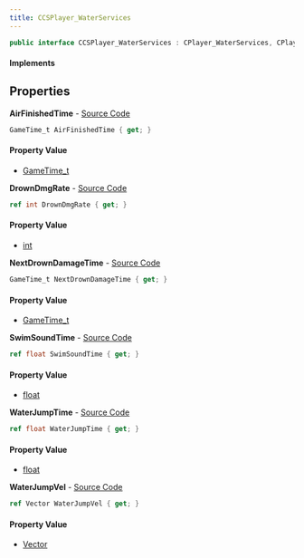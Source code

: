 ```yaml
---
title: CCSPlayer_WaterServices
---
```


```csharp
public interface CCSPlayer_WaterServices : CPlayer_WaterServices, CPlayerPawnComponent, ISchemaClass<CPlayerPawnComponent>, ISchemaClass<CPlayer_WaterServices>, ISchemaClass<CCSPlayer_WaterServices>, ISchemaField, ISchemaClass, INativeHandle
```

#### Implements

## Properties

**AirFinishedTime** - [Source Code](https://github.com/swiftly-solution/swiftlys2/blob/main/managed/src/SwiftlyS2.Generated/Schemas/Interfaces/CCSPlayer_WaterServices.cs#L20)

```csharp
GameTime_t AirFinishedTime { get; }
```

#### Property Value

- [GameTime_t](/docs/api/shared/schemadefinitions/gametime_t)

**DrownDmgRate** - [Source Code](https://github.com/swiftly-solution/swiftlys2/blob/main/managed/src/SwiftlyS2.Generated/Schemas/Interfaces/CCSPlayer_WaterServices.cs#L18)

```csharp
ref int DrownDmgRate { get; }
```

#### Property Value

- [int](https://learn.microsoft.com/dotnet/api/system.int32)

**NextDrownDamageTime** - [Source Code](https://github.com/swiftly-solution/swiftlys2/blob/main/managed/src/SwiftlyS2.Generated/Schemas/Interfaces/CCSPlayer_WaterServices.cs#L16)

```csharp
GameTime_t NextDrownDamageTime { get; }
```

#### Property Value

- [GameTime_t](/docs/api/shared/schemadefinitions/gametime_t)

**SwimSoundTime** - [Source Code](https://github.com/swiftly-solution/swiftlys2/blob/main/managed/src/SwiftlyS2.Generated/Schemas/Interfaces/CCSPlayer_WaterServices.cs#L26)

```csharp
ref float SwimSoundTime { get; }
```

#### Property Value

- [float](https://learn.microsoft.com/dotnet/api/system.single)

**WaterJumpTime** - [Source Code](https://github.com/swiftly-solution/swiftlys2/blob/main/managed/src/SwiftlyS2.Generated/Schemas/Interfaces/CCSPlayer_WaterServices.cs#L22)

```csharp
ref float WaterJumpTime { get; }
```

#### Property Value

- [float](https://learn.microsoft.com/dotnet/api/system.single)

**WaterJumpVel** - [Source Code](https://github.com/swiftly-solution/swiftlys2/blob/main/managed/src/SwiftlyS2.Generated/Schemas/Interfaces/CCSPlayer_WaterServices.cs#L24)

```csharp
ref Vector WaterJumpVel { get; }
```

#### Property Value

- [Vector](/docs/api/shared/natives/vector)

